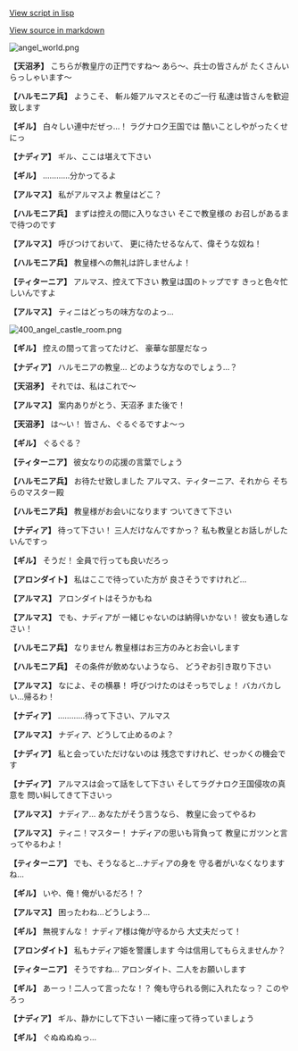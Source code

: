 [View script in lisp](../scripts/100501030.txt)

[View source in markdown](100501030.md)

![angel_world.png](../images/backgrounds/angel_world.png)

**【天沼矛】**
こちらが教皇庁の正門ですね～
あら～、兵士の皆さんが
たくさんいらっしゃいます～

**【ハルモニア兵】**
ようこそ、
斬ル姫アルマスとそのご一行
私達は皆さんを歓迎致します

**【ギル】**
白々しい連中だぜっ…！
ラグナロク王国では
酷いことしやがったくせにっ

**【ナディア】**
ギル、ここは堪えて下さい

**【ギル】**
…………分かってるよ

**【アルマス】**
私がアルマスよ
教皇はどこ？

**【ハルモニア兵】**
まずは控えの間に入りなさい
そこで教皇様の
お召しがあるまで待つのです

**【アルマス】**
呼びつけておいて、
更に待たせるなんて、偉そうな奴ね！

**【ハルモニア兵】**
教皇様への無礼は許しませんよ！

**【ティターニア】**
アルマス、控えて下さい
教皇は国のトップです
きっと色々忙しいんですよ

**【アルマス】**
ティニはどっちの味方なのよっ…

![400_angel_castle_room.png](../images/backgrounds/400_angel_castle_room.png)

**【ギル】**
控えの間って言ってたけど、
豪華な部屋だなっ

**【ナディア】**
ハルモニアの教皇…
どのような方なのでしょう…？

**【天沼矛】**
それでは、私はこれで～

**【アルマス】**
案内ありがとう、天沼矛
また後で！

**【天沼矛】**
は～い！
皆さん、ぐるぐるですよ～っ

**【ギル】**
ぐるぐる？

**【ティターニア】**
彼女なりの応援の言葉でしょう

**【ハルモニア兵】**
お待たせ致しました
アルマス、ティターニア、それから
そちらのマスター殿

**【ハルモニア兵】**
教皇様がお会いになります
ついてきて下さい

**【ナディア】**
待って下さい！
三人だけなんですかっ？
私も教皇とお話しがしたいんですっ

**【ギル】**
そうだ！
全員で行っても良いだろっ

**【アロンダイト】**
私はここで待っていた方が
良さそうですけれど…

**【アルマス】**
アロンダイトはそうかもね

**【アルマス】**
でも、ナディアが
一緒じゃないのは納得いかない！
彼女も通しなさい！

**【ハルモニア兵】**
なりません
教皇様はお三方のみとお会いします

**【ハルモニア兵】**
その条件が飲めないようなら、
どうぞお引き取り下さい

**【アルマス】**
なによ、その横暴！
呼びつけたのはそっちでしょ！
バカバカしい…帰るわ！

**【ナディア】**
…………待って下さい、アルマス

**【アルマス】**
ナディア、どうして止めるのよ？

**【ナディア】**
私と会っていただけないのは
残念ですけれど、せっかくの機会です

**【ナディア】**
アルマスは会って話をして下さい
そしてラグナロク王国侵攻の真意を
問い糾してきて下さいっ

**【アルマス】**
ナディア…
あなたがそう言うなら、
教皇に会ってやるわ

**【アルマス】**
ティニ！マスター！
ナディアの思いも背負って
教皇にガツンと言ってやるわよ！

**【ティターニア】**
でも、そうなると…ナディアの身を
守る者がいなくなりますね…

**【ギル】**
いや、俺！俺がいるだろ！？

**【アルマス】**
困ったわね…どうしよう…

**【ギル】**
無視すんな！
ナディア様は俺が守るから
大丈夫だって！

**【アロンダイト】**
私もナディア姫を警護します
今は信用してもらえませんか？

**【ティターニア】**
そうですね…
アロンダイト、二人をお願いします

**【ギル】**
あーっ！二人って言ったな！？
俺も守られる側に入れたなっ？
このやろっ

**【ナディア】**
ギル、静かにして下さい
一緒に座って待っていましょう

**【ギル】**
ぐぬぬぬぬっ…
